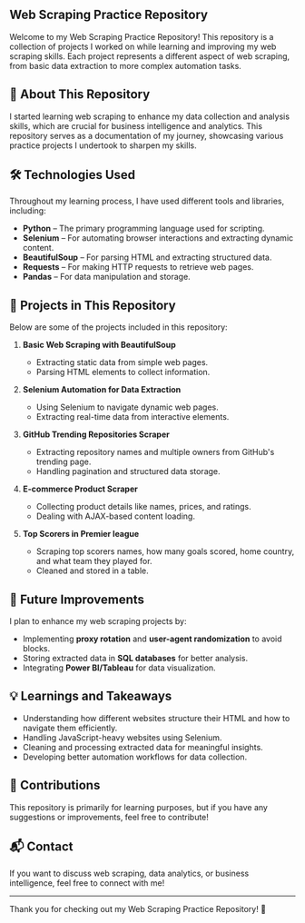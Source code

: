 ## Web Scraping Practice Repository

Welcome to my Web Scraping Practice Repository! This repository is a collection of projects I worked on while learning and improving my web scraping skills. Each project represents a different aspect of web scraping, from basic data extraction to more complex automation tasks.

## 📌 About This Repository
I started learning web scraping to enhance my data collection and analysis skills, which are crucial for business intelligence and analytics. This repository serves as a documentation of my journey, showcasing various practice projects I undertook to sharpen my skills.

## 🛠 Technologies Used
Throughout my learning process, I have used different tools and libraries, including:
- **Python** – The primary programming language used for scripting.
- **Selenium** – For automating browser interactions and extracting dynamic content.
- **BeautifulSoup** – For parsing HTML and extracting structured data.
- **Requests** – For making HTTP requests to retrieve web pages.
- **Pandas** – For data manipulation and storage.

## 📂 Projects in This Repository
Below are some of the projects included in this repository:

1. **Basic Web Scraping with BeautifulSoup**
   - Extracting static data from simple web pages.
   - Parsing HTML elements to collect information.

2. **Selenium Automation for Data Extraction**
   - Using Selenium to navigate dynamic web pages.
   - Extracting real-time data from interactive elements.

3. **GitHub Trending Repositories Scraper**
   - Extracting repository names and multiple owners from GitHub's trending page.
   - Handling pagination and structured data storage.

4. **E-commerce Product Scraper**
   - Collecting product details like names, prices, and ratings.
   - Dealing with AJAX-based content loading.

5. **Top Scorers in Premier league**
   - Scraping top scorers names, how many goals scored, home country, and what team they played for.
   - Cleaned and stored in a table. 

## 🚀 Future Improvements
I plan to enhance my web scraping projects by:
- Implementing **proxy rotation** and **user-agent randomization** to avoid blocks.
- Storing extracted data in **SQL databases** for better analysis.
- Integrating **Power BI/Tableau** for data visualization.

## 💡 Learnings and Takeaways
- Understanding how different websites structure their HTML and how to navigate them efficiently.
- Handling JavaScript-heavy websites using Selenium.
- Cleaning and processing extracted data for meaningful insights.
- Developing better automation workflows for data collection.

## 🤝 Contributions
This repository is primarily for learning purposes, but if you have any suggestions or improvements, feel free to contribute!

## 📬 Contact
If you want to discuss web scraping, data analytics, or business intelligence, feel free to connect with me!

---
Thank you for checking out my Web Scraping Practice Repository! 🚀

